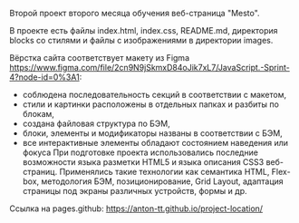 Второй проект второго месяца обучения веб-страница "Mesto".

В проекте есть файлы index.html, index.css, README.md, директория blocks со стилями и файлы с изображениями в директории images.

Вёрстка сайта соответствует макету из Figma https://www.figma.com/file/2cn9N9jSkmxD84oJik7xL7/JavaScript.-Sprint-4?node-id=0%3A1: 
- соблюдена последовательность секций в соответствии с макетом,
- стили и картинки расположены в отдельных папках и разбиты по блокам,
- создана файловая структура по БЭМ,
- блоки, элементы и модификаторы названы в соответствии с БЭМ,
- все интерактивные элементы обладают состоянием наведения или фокуса
При подготовке проекта использовались последние возможности языка разметки HTML5 и языка описания CSS3 веб-страниц. Применялись такие технологии как семантика HTML, Flex-box, методология БЭМ, позиционирование, Grid Layout, адаптация страницы под экраны различных устройств, формы  и др.

Ссылка на pages.github: https://anton-tt.github.io/project-location/